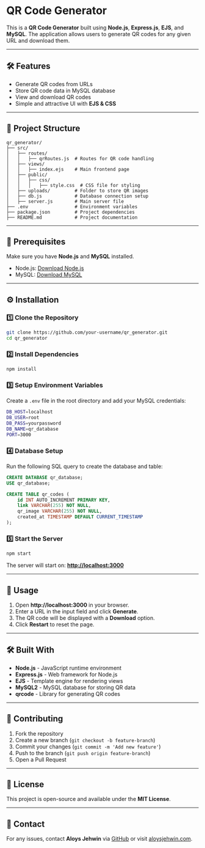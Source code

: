 # QR Code Generator

This is a **QR Code Generator** built using **Node.js**, **Express.js**, **EJS**, and **MySQL**. The application allows users to generate QR codes for any given URL and download them.

---
## **🛠 Features**
- Generate QR codes from URLs
- Store QR code data in MySQL database
- View and download QR codes
- Simple and attractive UI with **EJS & CSS**

---
## **📂 Project Structure**
```
qr_generator/
├── src/
│   ├── routes/
│   │   ├── qrRoutes.js  # Routes for QR code handling
│   ├── views/
│   │   ├── index.ejs    # Main frontend page
│   ├── public/
│   │   ├── css/
│   │   │   ├── style.css  # CSS file for styling
│   ├── uploads/         # Folder to store QR images
│   ├── db.js            # Database connection setup
│   ├── server.js        # Main server file
├── .env                 # Environment variables
├── package.json         # Project dependencies
├── README.md            # Project documentation
```

---
## **📌 Prerequisites**
Make sure you have **Node.js** and **MySQL** installed.
- Node.js: [Download Node.js](https://nodejs.org/)
- MySQL: [Download MySQL](https://dev.mysql.com/downloads/)

---
## **⚙ Installation**
### **1️⃣ Clone the Repository**
```sh
git clone https://github.com/your-username/qr_generator.git
cd qr_generator
```

### **2️⃣ Install Dependencies**
```sh
npm install
```

### **3️⃣ Setup Environment Variables**
Create a `.env` file in the root directory and add your MySQL credentials:
```sh
DB_HOST=localhost
DB_USER=root
DB_PASS=yourpassword
DB_NAME=qr_database
PORT=3000
```

### **4️⃣ Database Setup**
Run the following SQL query to create the database and table:
```sql
CREATE DATABASE qr_database;
USE qr_database;

CREATE TABLE qr_codes (
    id INT AUTO_INCREMENT PRIMARY KEY,
    link VARCHAR(255) NOT NULL,
    qr_image VARCHAR(255) NOT NULL,
    created_at TIMESTAMP DEFAULT CURRENT_TIMESTAMP
);
```

### **5️⃣ Start the Server**
```sh
npm start
```
The server will start on: **[http://localhost:3000](http://localhost:3000)**

---
## **🚀 Usage**
1. Open **http://localhost:3000** in your browser.
2. Enter a URL in the input field and click **Generate**.
3. The QR code will be displayed with a **Download** option.
4. Click **Restart** to reset the page.

---
## **🛠 Built With**
- **Node.js** - JavaScript runtime environment
- **Express.js** - Web framework for Node.js
- **EJS** - Template engine for rendering views
- **MySQL2** - MySQL database for storing QR data
- **qrcode** - Library for generating QR codes

---
## **🤝 Contributing**
1. Fork the repository
2. Create a new branch (`git checkout -b feature-branch`)
3. Commit your changes (`git commit -m 'Add new feature'`)
4. Push to the branch (`git push origin feature-branch`)
5. Open a Pull Request

---
## **📜 License**
This project is open-source and available under the **MIT License**.

---
## **📩 Contact**
For any issues, contact **Aloys Jehwin** via [GitHub](https://github.com/aloysjehwin) or visit [aloysjehwin.com](https://aloysjehwin.vercel.com).


